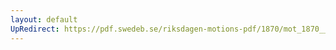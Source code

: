 ```yaml
---
layout: default
UpRedirect: https://pdf.swedeb.se/riksdagen-motions-pdf/1870/mot_1870__ak__00236/mot_1870__ak__00236_012.pdf
---
```

